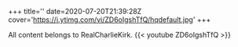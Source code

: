 +++
title=''
date=2020-07-20T21:39:28Z
cover='https://i.ytimg.com/vi/ZD6oIgshTfQ/hqdefault.jpg'
+++

All content belongs to RealCharlieKirk.
{{< youtube ZD6oIgshTfQ >}}
